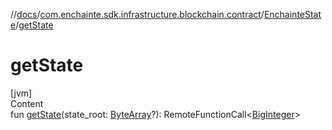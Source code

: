 //[docs](../../index.md)/[com.enchainte.sdk.infrastructure.blockchain.contract](../index.md)/[EnchainteState](index.md)/[getState](get-state.md)



# getState  
[jvm]  
Content  
fun [getState](get-state.md)(state_root: [ByteArray](https://kotlinlang.org/api/latest/jvm/stdlib/kotlin/-byte-array/index.html)?): RemoteFunctionCall<[BigInteger](https://docs.oracle.com/javase/8/docs/api/java/math/BigInteger.html)>  



